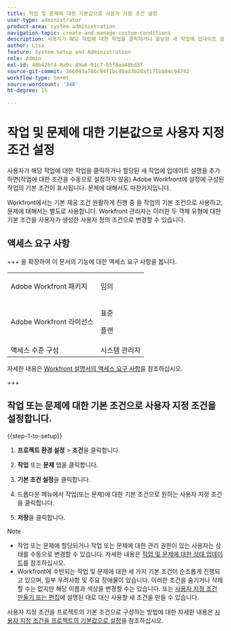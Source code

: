 ```yaml
---
title: 작업 및 문제에 대한 기본값으로 사용자 지정 조건 설정
user-type: administrator
product-area: system-administration
navigation-topic: create-and-manage-custom-conditions
description: 사용자가 해당 작업에 대한 작업을 클릭하거나 할당된 새 작업에 업데이트 설명을 추가하면(작업에 대한 조건을 수동으로 설정하지 않음) Adobe Workfront에 설정에 구성된 작업의 기본 조건이 표시됩니다. 문제에 대해서도 마찬가지입니다.
author: Lisa
feature: System Setup and Administration
role: Admin
exl-id: 40b426f4-0a9c-49a6-91c7-b5f8aa48bd37
source-git-commit: 366043a786c94f1bc40ad3b20af175bb84c94742
workflow-type: tm+mt
source-wordcount: '348'
ht-degree: 1%

---
```


# 작업 및 문제에 대한 기본값으로 사용자 지정 조건 설정

사용자가 해당 작업에 대한 작업을 클릭하거나 할당된 새 작업에 업데이트 설명을 추가하면(작업에 대한 조건을 수동으로 설정하지 않음) Adobe Workfront에 설정에 구성된 작업의 기본 조건이 표시됩니다. 문제에 대해서도 마찬가지입니다.

Workfront에서는 기본 제공 조건 원활하게 진행 중 을 작업의 기본 조건으로 사용하고, 문제에 대해서는 별도로 사용합니다. Workfront 관리자는 이러한 두 객체 유형에 대한 기본 조건을 사용자가 생성한 사용자 정의 조건으로 변경할 수 있습니다.

## 액세스 요구 사항

+++ 을 확장하여 이 문서의 기능에 대한 액세스 요구 사항을 봅니다.

<table style="table-layout:auto"> 
 <col> 
 <col> 
 <tbody> 
  <tr> 
   <td>Adobe Workfront 패키지</td> 
   <td><p>임의</p></td> 
  </tr> 
  <tr> 
   <td>Adobe Workfront 라이선스</td> 
   <td><p>표준</p>
       <p>플랜</p></td>
  </tr> 
  <tr> 
   <td>액세스 수준 구성</td> 
   <td>시스템 관리자</td> 
  </tr> 
 </tbody> 
</table>

자세한 내용은 [Workfront 설명서의 액세스 요구 사항](/help/quicksilver/administration-and-setup/add-users/access-levels-and-object-permissions/access-level-requirements-in-documentation.md)을 참조하십시오.

+++

## 작업 또는 문제에 대한 기본 조건으로 사용자 지정 조건을 설정합니다.

{{step-1-to-setup}}

1. **프로젝트 환경 설정** > **조건**&#x200B;을 클릭합니다.

1. **작업** 또는 **문제** 탭을 클릭합니다.

1. **기본 조건 설정**&#x200B;을 클릭합니다.
1. 드롭다운 메뉴에서 작업(또는 문제)에 대한 기본 조건으로 원하는 사용자 지정 조건을 클릭합니다.
1. **저장**&#x200B;을 클릭합니다.

>[!NOTE]
>
>* 작업 또는 문제에 할당되거나 작업 또는 문제에 대한 관리 권한이 있는 사용자는 상태를 수동으로 변경할 수 있습니다. 자세한 내용은 [작업 및 문제에 대한 상태 업데이트](../../../manage-work/projects/updating-work-in-a-project/update-condition-for-tasks-and-issues.md)를 참조하십시오.
>* Workfront에 수반되는 작업 및 문제에 대한 세 가지 기본 조건이 순조롭게 진행되고 있으며, 일부 우려사항 및 주요 장애물이 있습니다. 이러한 조건을 숨기거나 삭제할 수는 없지만 해당 이름과 색상을 변경할 수는 있습니다. 또는 [사용자 지정 조건 만들기 또는 편집](../../../administration-and-setup/customize-workfront/create-manage-custom-conditions/create-edit-custom-conditions.md)에 설명된 대로 대신 사용할 새 조건을 만들 수 있습니다.

사용자 지정 조건을 프로젝트의 기본 조건으로 구성하는 방법에 대한 자세한 내용은 [사용자 지정 조건을 프로젝트의 기본값으로 설정](../../../administration-and-setup/customize-workfront/create-manage-custom-conditions/set-custom-condition-default-projects.md)을 참조하십시오.
